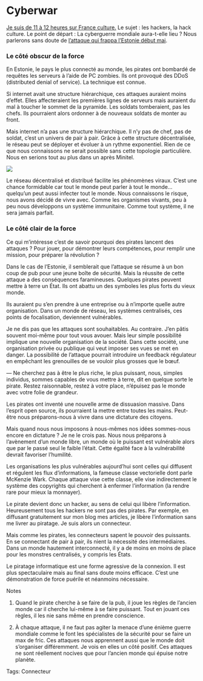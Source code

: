 # Cyberwar

[Je suis de 11 à 12 heures sur France culture.](http://www.radiofrance.fr/chaines/france-culture2/emissions/place_toile/fiche.php?diffusion_id=56993&pg=avenir) Le sujet : les hackers, la hack culture. Le point de départ : La cyberguerre mondiale aura-t-elle lieu ? Nous parlerons sans doute de [l’attaque qui frappa l’Estonie début mai](http://www.wired.com/politics/security/magazine/15-09/ff_estonia).

### Le côté obscur de la force

En Estonie, le pays le plus connecté au monde, les pirates ont bombardé de requêtes les serveurs à l’aide de PC zombies. Ils ont provoqué des DDoS (distributed denial of service). La technique est connue.

Si internet avait une structure hiérarchique, ces attaques auraient moins d’effet. Elles affecteraient les premières lignes de serveurs mais auraient du mal à toucher le sommet de la pyramide. Les soldats tomberaient, pas les chefs. Ils pourraient alors ordonner à de nouveaux soldats de monter au front.

Mais internet n’a pas une structure hiérarchique. Il n’y pas de chef, pas de soldat, c’est un univers de pair à pair. Grâce à cette structure décentralisée, le réseau peut se déployer et évoluer à un rythme exponentiel. Rien de ce que nous connaissons ne serait possible sans cette topologie particulière. Nous en serions tout au plus dans un après Minitel.

![](https://tcrouzet.com/images_tc/2007/11/cyberwar.gif)

Le réseau décentralisé et distribué facilite les phénomènes viraux. C’est une chance formidable car tout le monde peut parler à tout le monde… quelqu’un peut aussi infecter tout le monde. Nous connaissons le risque, nous avons décidé de vivre avec. Comme les organismes vivants, peu à peu nous développons un système immunitaire. Comme tout système, il ne sera jamais parfait.

### Le côté clair de la force

Ce qui m’intéresse c’est de savoir pourquoi des pirates lancent des attaques ? Pour jouer, pour démontrer leurs compétences, pour remplir une mission, pour préparer la révolution ?

Dans le cas de l’Estonie, il semblerait que l’attaque se résume à un bon coup de pub pour une jeune boîte de sécurité. Mais la réussite de cette attaque a des conséquences faramineuses. Quelques pirates peuvent mettre à terre un État. Ils ont abattu un des symboles les plus forts du vieux monde.

Ils auraient pu s’en prendre à une entreprise ou à n’importe quelle autre organisation. Dans un monde de réseau, les systèmes centralisés, ces points de focalisation, deviennent vulnérables.

Je ne dis pas que les attaques sont souhaitables. Au contraire. J’en pâtis souvent moi-même pour tout vous avouer. Mais leur simple possibilité implique une nouvelle organisation de la société. Dans cette société, une organisation privée ou publique qui veut imposer ses vues se met en danger. La possibilité de l’attaque pourrait introduire un feedback régulateur en empêchant les grenouilles de se vouloir plus grosses que le bœuf.

— Ne cherchez pas à être le plus riche, le plus puissant, nous, simples individus, sommes capables de vous mettre à terre, dit en quelque sorte le pirate. Restez raisonnable, restez à votre place, n’épuisez pas le monde avec votre folie de grandeur.

Les pirates ont inventé une nouvelle arme de dissuasion massive. Dans l’esprit open source, ils pourraient la mettre entre toutes les mains. Peut-être nous préparons-nous à vivre dans une dictature des citoyens.

Mais quand nous nous imposons à nous-mêmes nos idées sommes-nous encore en dictature ? Je ne le crois pas. Nous nous préparons à l’avènement d’un monde libre, un monde où le puissant est vulnérable alors que par le passé seul le faible l’était. Cette égalité face à la vulnérabilité devrait favoriser l’humilité.

Les organisations les plus vulnérables aujourd’hui sont celles qui diffusent et régulent les flux d’informations, la fameuse classe vectorielle dont parle McKenzie Wark. Chaque attaque vise cette classe, elle vise indirectement le système des copyrights qui cherchent à enfermer l’information (la rendre rare pour mieux la monnayer).

Le pirate devient donc un hacker, au sens de celui qui libère l’information. Heureusement tous les hackers ne sont pas des pirates. Par exemple, en diffusant gratuitement sur mon blog mes articles, je libère l’information sans me livrer au piratage. Je suis alors un connecteur.

Mais comme les pirates, les connecteurs sapent le pouvoir des puissants. En se connectant de pair à pair, ils nient la nécessité des intermédiaires. Dans un monde hautement interconnecté, il y a de moins en moins de place pour les monstres centralisés, y compris les États.

Le piratage informatique est une forme agressive de la connexion. Il est plus spectaculaire mais au final sans doute moins efficace. C’est une démonstration de force puérile et néanmoins nécessaire.

Notes

1. Quand le pirate cherche à se faire de la pub, il joue les règles de l’ancien monde car il cherche lui-même à se faire puissant. Tout en jouant ces règles, il les nie sans même en prendre conscience.

2. À chaque attaque, il ne faut pas agiter la menace d’une énième guerre mondiale comme le font les spécialistes de la sécurité pour se faire un max de fric. Ces attaques nous apprennent aussi que le monde doit s’organiser différemment. Je vois en elles un côté positif. Ces attaques ne sont réellement nocives que pour l’ancien monde qui épuise notre planète.

Tags: Connecteur